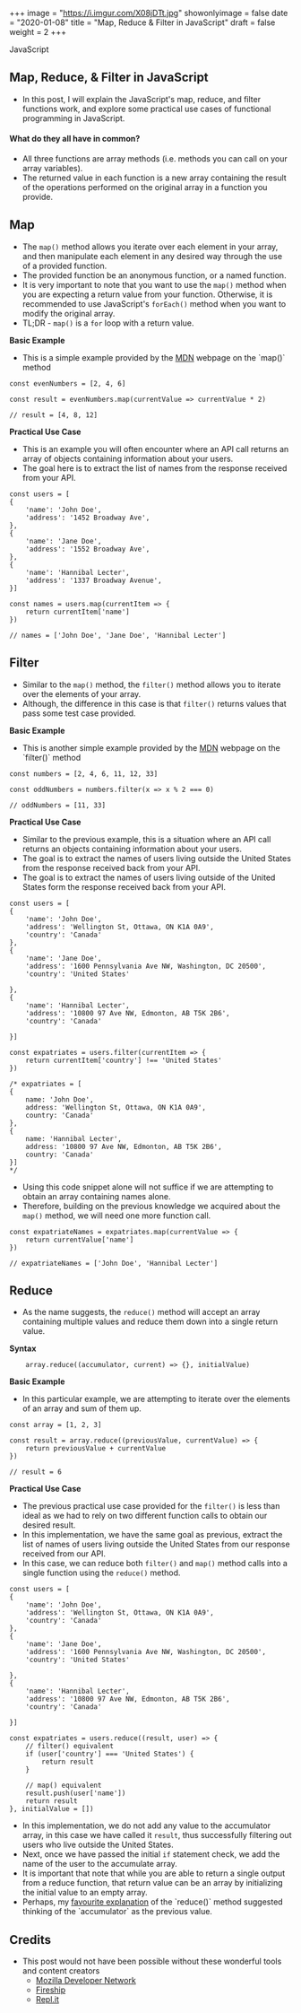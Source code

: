 +++
image = "https://i.imgur.com/X08jDTt.jpg"
showonlyimage = false
date = "2020-01-08"
title = "Map, Reduce & Filter in JavaScript"
draft = false
weight = 2
+++

JavaScript
<!--more-->

## Map, Reduce, & Filter in JavaScript

- In this post, I will explain the JavaScript's map, reduce, and filter functions work, and explore some practical use cases of functional programming in JavaScript.

#### What do they all have in common?
- All three functions are array methods (i.e. methods you can call on your array variables).
- The returned value in each function is a new array containing the result of the operations performed on the original array in a function you provide.

## Map
- The `map()`  method allows you iterate over each element in your array, and then manipulate each element in any desired way through the use of a provided function.
- The provided function be an anonymous function, or a named function.
- It is very important to note that you want to use the `map()` method when you are expecting a return value from your function. Otherwise, it is recommended to use JavaScript's `forEach()` method when you want to modify the original array.
- TL;DR - `map()` is a `for` loop with a return value.

**Basic Example**
- This is a simple example provided by the [MDN]([https://developer.mozilla.org/en-US/docs/Web/JavaScript/Reference/Global_Objects/Array/map](https://developer.mozilla.org/en-US/docs/Web/JavaScript/Reference/Global_Objects/Array/map)) webpage on the `map()` method
```
const evenNumbers = [2, 4, 6]

const result = evenNumbers.map(currentValue => currentValue * 2)

// result = [4, 8, 12]
```

**Practical Use Case**
- This is an example you will often encounter where an API call returns an array of objects containing information about your users.
- The goal here is to extract the list of names from the response received from your API.
```
const users = [
{
	'name': 'John Doe',
	'address': '1452 Broadway Ave',
},
{
	'name': 'Jane Doe',
	'address': '1552 Broadway Ave',
},
{
	'name': 'Hannibal Lecter',
	'address': '1337 Broadway Avenue',
}]

const names = users.map(currentItem => {
	return currentItem['name']
})

// names = ['John Doe', 'Jane Doe', 'Hannibal Lecter']
```

## Filter
- Similar to the `map()` method, the `filter()` method allows you to iterate over the elements of your array.
- Although, the difference in this case is that `filter()` returns values that pass some test case provided.

**Basic Example**
- This is another simple example provided by the [MDN]([https://developer.mozilla.org/en-US/docs/Web/JavaScript/Reference/Global_Objects/Array/filter](https://developer.mozilla.org/en-US/docs/Web/JavaScript/Reference/Global_Objects/Array/filter)) webpage on the `filter()` method
```
const numbers = [2, 4, 6, 11, 12, 33]

const oddNumbers = numbers.filter(x => x % 2 === 0)

// oddNumbers = [11, 33]
```

**Practical Use Case**
- Similar to the previous example, this is a situation where an API call returns an objects containing information about your users.
- The goal is to extract the names of users living outside the United States from the response received back from your API.
- The goal is to extract the names of users living outside of the United States form the response received back from your API.
```
const users = [
{
	'name': 'John Doe',
	'address': 'Wellington St, Ottawa, ON K1A 0A9',
	'country': 'Canada'
},
{
	'name': 'Jane Doe',
	'address': '1600 Pennsylvania Ave NW, Washington, DC 20500',
	'country': 'United States'

},
{
	'name': 'Hannibal Lecter',
	'address': '10800 97 Ave NW, Edmonton, AB T5K 2B6',
	'country': 'Canada'

}]

const expatriates = users.filter(currentItem => {
	return currentItem['country'] !== 'United States'
})

/* expatriates = [
{
	name: 'John Doe',
	address: 'Wellington St, Ottawa, ON K1A 0A9',
	country: 'Canada'
},
{
	name: 'Hannibal Lecter',
	address: '10800 97 Ave NW, Edmonton, AB T5K 2B6',
	country: 'Canada'
}]
*/
```
- Using this code snippet alone will not suffice if we are attempting to obtain an array containing names alone.
- Therefore, building on the previous knowledge we acquired about the `map()` method, we will need one more function call.

```
const expatriateNames = expatriates.map(currentValue => {
	return currentValue['name']
})

// expatriateNames = ['John Doe', 'Hannibal Lecter']
```

## Reduce
- As the name suggests, the `reduce()` method will accept an array containing multiple values and reduce them down into a single return value.

**Syntax**
```
	array.reduce((accumulator, current) => {}, initialValue)
```

**Basic Example**
- In this particular example, we are attempting to iterate over the elements of an array and sum of them up.
```
const array = [1, 2, 3]

const result = array.reduce((previousValue, currentValue) => {
	return previousValue + currentValue
})

// result = 6
```

**Practical Use Case**
- The previous practical use case provided for the `filter()` is less than ideal as we had to rely on two different function calls to obtain our desired result.
- In this implementation, we have the same goal as previous, extract the list of names of users living outside the United States from our response received from our API.
- In this case, we can reduce both `filter()` and `map()` method calls into a single function using the `reduce()` method.

```
const users = [
{
	'name': 'John Doe',
	'address': 'Wellington St, Ottawa, ON K1A 0A9',
	'country': 'Canada'
},
{
	'name': 'Jane Doe',
	'address': '1600 Pennsylvania Ave NW, Washington, DC 20500',
	'country': 'United States'

},
{
	'name': 'Hannibal Lecter',
	'address': '10800 97 Ave NW, Edmonton, AB T5K 2B6',
	'country': 'Canada'

}]

const expatriates = users.reduce((result, user) => {
	// filter() equivalent
	if (user['country'] === 'United States') {
		return result
	}

	// map() equivalent
	result.push(user['name'])
	return result
}, initialValue = [])
```
- In this implementation, we do not add any value to the accumulator array, in this case we have called it `result`, thus successfully filtering out users who live outside the United States.
- Next, once we have passed the initial `if` statement check, we add the name of the user to the accumulate array.
- It is important that note that while you are able to return a single output from a reduce function, that return value can be an array by initializing the initial value to an empty array.
- Perhaps, my [favourite explanation]([https://www.youtube.com/watch?v=tVCYa_bnITg](https://www.youtube.com/watch?v=tVCYa_bnITg)) of the `reduce()` method suggested thinking of the `accumulator` as the previous value.


## Credits
- This post would not have been possible without these wonderful tools and content creators
	* [Mozilla Developer Network]([https://developer.mozilla.org/en-US/](https://developer.mozilla.org/en-US/))
	* [Fireship]([https://fireship.io/](https://fireship.io/))
	* [Repl.it]([https://repl.it/](https://repl.it/))